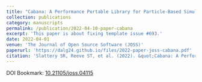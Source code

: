 ```yaml
---
title: "Cabana: A Performance Portable Library for Particle-Based Simulations"
collection: publications
category: manuscripts
permalink: /publication/2022-04-10-paper-cabana
excerpt: 'This paper is about fixing template issue #693.'
date: 2022-04-01
venue: 'The Journal of Open Source Software (JOSS)'
paperurl: 'https://dalg24.github.io/files/2022-paper-joss-cabana.pdf'
citation: 'Slattery SR, Reeve ST, et al. (2022). &quot;Cabana: A Performance Portable Library for Particle-Based Simulations.&quot; <i>Journal of Open Source Software</i>. 7(72).'
---
```


DOI Bookmark: [10.21105/joss.04115](https://doi.org/10.21105/joss.04115)
